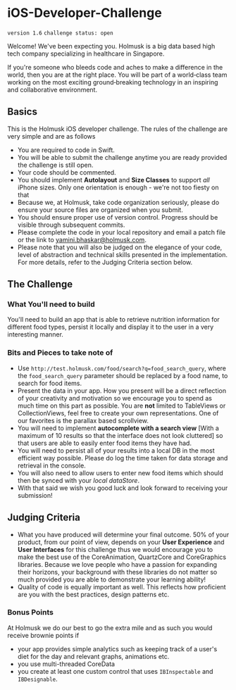 # iOS-Developer-Challenge

`version 1.6`
`challenge status: open`

Welcome! We've been expecting you. Holmusk is a big data based high tech company specializing in healthcare in Singapore. 

If you're someone who bleeds code and aches to make a difference in the world, then you are at the right place. You will be part of a world‑class team working on the most exciting ground‑breaking technology in an inspiring and collaborative environment.

## Basics

This is the Holmusk iOS developer challenge. The rules of the challenge are very simple and are as follows

* You are required to code in Swift.
* You will be able to submit the challenge anytime you are ready provided the challenge is still open.
* Your code should be commented.
* You should implement **Autolayout** and **Size Classes** to support *all* iPhone sizes. Only one orientation is enough - we're not too fiesty on that
* Because we, at Holmusk, take code organization seriously, please do ensure your source files are organized when you submit.
* You should ensure proper use of version control. Progress should be visible through subsequent commits.
* Please complete the code in your local repository and email a patch file or the link to yamini.bhaskar@holmusk.com.
* Please note that you will also be judged on the elegance of your code, level of abstraction and technical skills presented in the implementation. For more details, refer to the Judging Criteria section below.

## The Challenge 

### What You'll need to build
You'll need to build an app that is able to retrieve nutrition information for different food types, persist it locally and display it to the user in a very interesting manner. 


### Bits and Pieces to take note of
* Use `http://test.holmusk.com/food/search?q=food_search_query`, where the `food_search_query` parameter should be replaced by a food name, to search for food items.
* Present the data in your app. How you present will be a direct reflection of your creativity and motivation so we encourage you to spend as much time on this part as possible. You are **not** limited to TableViews or CollectionViews, feel free to create your own representations. One of our favorites is the parallax based scrollview.
* You will need to implement **autocomplete with a search view** [With a maximum of 10 results so that the interface does not look cluttered] so that users are able to easily enter food items they have had. 
* You will need to persist all of your results into a local DB in the most efficient way possible. Please do log the time taken for data storage and retrieval in the console. 
* You will also need to allow users to enter new food items which should then be synced with your *local dataStore*.
* With that said we wish you good luck and look forward to receiving your submission!

## Judging Criteria 
* What you have produced will determine your final outcome. 50% of your product, from our point of view, depends on your **User Experience** and **User Interfaces** for this challenge thus we would encourage you to make the best use of the CoreAnimation, QuartzCore and CoreGraphics libraries. Because we love people who have a passion for expanding their horizons, your background with these libraries do not matter so much provided you are able to demonstrate your learning ability! 
* Quality of code is equally important as well. This reflects how proficient are you with the best practices, design patterns etc. 

### Bonus Points

At Holmusk we do our best to go the extra mile and as such you would receive brownie points if 
* your app provides simple analytics such as keeping track of a user's diet for the day and relevant graphs, animations etc.
* you use multi-threaded CoreData
* you create at least one custom control that uses `IBInspectable` and `IBDesignable`.
